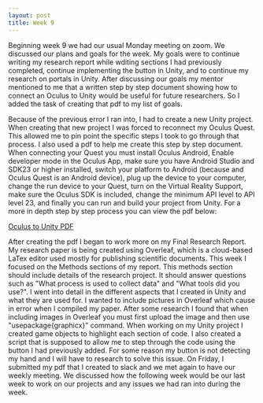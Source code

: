 ```yaml
---
layout: post
title: Week 9
---
```


Beginning week 9 we had our usual Monday meeting on zoom. We discussed our plans and goals for the week. My goals were to continue writing my research report while wditing sections I had previously completed, continue implementing the button in Unity, and to continue my research on portals in Unity. After discussing our goals my mentor mentioned to me that a written step by step document showing how to connect an Oculus to Unity would be useful for future researchers. So I added the task of creating that pdf to my list of goals.

Because of the previous error I ran into, I had to create a new Unity project. When creating that new project I was forced to reconnect my Oculus Quest. This allowed me to pin point the specific steps I took to go through that process. I also used a pdf to help me create this step by step document. When connecting your Quest you must install Oculus Android, Enable developer mode in the Oculus App, make sure you have Android Studio and SDK23 or higher installed, switch your platform to Android (because and Oculus Quest is an Android device), plug up the device to your computer, change the run device to your Quest, turn on the Virtual Reality Support, make sure the Oculus SDK is included, change the minimum API level to API level 23, and finally you can run and build your project from Unity. For a more in depth step by step process you can view the pdf below:

[Oculus to Unity PDF](OculusToUnity.pdf)

After creating the pdf I began to work more on my Final Research Report. My research paper is being created using Overleaf, which is a cloud-based LaTex editor used mostly for publishing scientific documents. This week I focused on the Methods sections of my report. This methods section should include details of the research project. It should answer questions such as "What process is used to collect data" and "What tools did you use?". I went into detail in the different aspects that I created in Unity and what they are used for. I wanted to include pictures in Overleaf which cause in error when I compiled my paper. After some research I found that when including images in Overleaf you must first upload the image and then use "usepackage{graphicx}" command. When working on my Unity project I created game objects to highlight each section of code. I also created a script that is supposed to allow me to step through the code using the button I had previously added. For some reason my button is not detecting my hand and I will have to research to solve this issue. On Friday, I submitted my pdf that I created to slack and we met again to have our weekly meeting. We discussed how the following week would be our last week to work on our projects and any issues we had ran into during the week.
